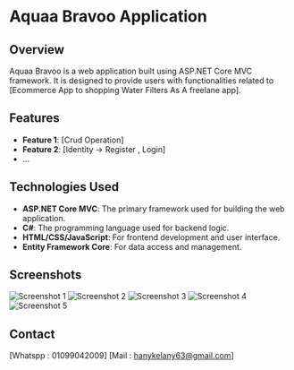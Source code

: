 # Aquaa Bravoo Application

## Overview
Aquaa Bravoo is a web application built using ASP.NET Core MVC framework. It is designed to provide users with functionalities related to [Ecommerce App to shopping Water Filters As A freelane app].

## Features
- **Feature 1**: [Crud Operation]
- **Feature 2**: [Identity → Register , Login]
- ...

## Technologies Used
- **ASP.NET Core MVC**: The primary framework used for building the web application.
- **C#**: The programming language used for backend logic.
- **HTML/CSS/JavaScript**: For frontend development and user interface.
- **Entity Framework Core**: For data access and management.
## Screenshots
![Screenshot 1](/path/to/Screenshot_2024-03-17_020536.jpg)
![Screenshot 2](/path/to/Screenshot_2024-03-17_020637.jpg)
![Screenshot 3](/path/to/Screenshot_2024-03-23_003253.jpg)
![Screenshot 4](/path/to/Screenshot_2024-03-23_003326.jpg)
![Screenshot 5](/path/to/Screenshot_2024-03-23_003344.jpg)



## Contact
[Whatspp : 01099042009]
[Mail : hanykelany63@gmail.com]



